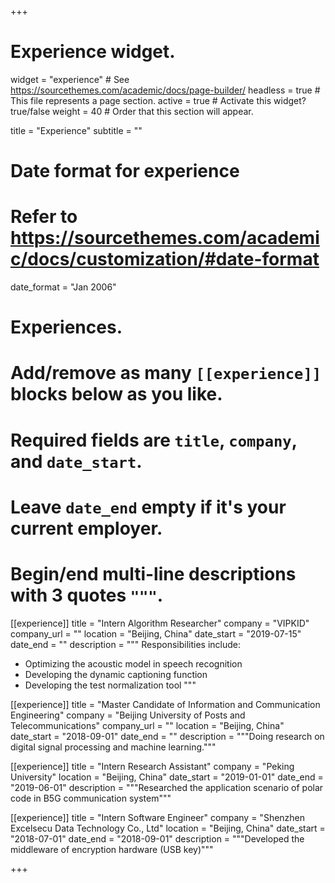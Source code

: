 +++
# Experience widget.
widget = "experience"  # See https://sourcethemes.com/academic/docs/page-builder/
headless = true  # This file represents a page section.
active = true  # Activate this widget? true/false
weight = 40  # Order that this section will appear.

title = "Experience"
subtitle = ""

# Date format for experience
#   Refer to https://sourcethemes.com/academic/docs/customization/#date-format
date_format = "Jan 2006"

# Experiences.
#   Add/remove as many `[[experience]]` blocks below as you like.
#   Required fields are `title`, `company`, and `date_start`.
#   Leave `date_end` empty if it's your current employer.
#   Begin/end multi-line descriptions with 3 quotes `"""`.
[[experience]]
  title = "Intern Algorithm Researcher"
  company = "VIPKID"
  company_url = ""
  location = "Beijing, China"
  date_start = "2019-07-15"
  date_end = ""
  description = """
  Responsibilities include:
  
  * Optimizing the acoustic model in speech recognition
  * Developing the dynamic captioning function
  * Developing the test normalization tool
  """

[[experience]]
  title = "Master Candidate of Information and Communication Engineering"
  company = "Beijing University of Posts and Telecommunications"
  company_url = ""
  location = "Beijing, China"
  date_start = "2018-09-01"
  date_end = ""
  description = """Doing research on digital signal processing and machine learning."""

[[experience]]
  title = "Intern Research Assistant"
  company = "Peking University"
  location = "Beijing, China"
  date_start = "2019-01-01"
  date_end = "2019-06-01"
  description = """Researched the application scenario of polar code in B5G communication system"""

[[experience]]
  title = "Intern Software Engineer"
  company = "Shenzhen Excelsecu Data Technology Co., Ltd"
  location = "Beijing, China"
  date_start = "2018-07-01"
  date_end = "2018-09-01"
  description = """Developed the middleware of encryption hardware (USB key)"""

+++
